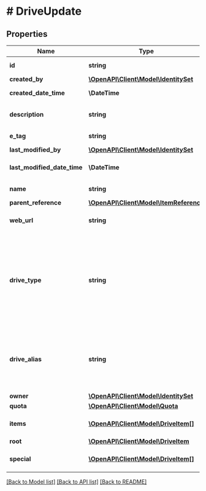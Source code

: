 # # DriveUpdate

## Properties

Name | Type | Description | Notes
------------ | ------------- | ------------- | -------------
**id** | **string** | The unique idenfier for this drive. | [optional] [readonly]
**created_by** | [**\OpenAPI\Client\Model\IdentitySet**](IdentitySet.md) |  | [optional]
**created_date_time** | **\DateTime** | Date and time of item creation. Read-only. | [optional] [readonly]
**description** | **string** | Provides a user-visible description of the item. Optional. | [optional]
**e_tag** | **string** | ETag for the item. Read-only. | [optional] [readonly]
**last_modified_by** | [**\OpenAPI\Client\Model\IdentitySet**](IdentitySet.md) |  | [optional]
**last_modified_date_time** | **\DateTime** | Date and time the item was last modified. Read-only. | [optional] [readonly]
**name** | **string** | The name of the item. Read-write. | [optional]
**parent_reference** | [**\OpenAPI\Client\Model\ItemReference**](ItemReference.md) |  | [optional]
**web_url** | **string** | URL that displays the resource in the browser. Read-only. | [optional] [readonly]
**drive_type** | **string** | Describes the type of drive represented by this resource. Values are \&quot;personal\&quot; for users home spaces, \&quot;project\&quot;, \&quot;virtual\&quot; or \&quot;share\&quot;. Read-only. | [optional] [readonly]
**drive_alias** | **string** | The drive alias can be used in clients to make the urls user friendly. Example: &#39;personal/einstein&#39;. This will be used to resolve to the correct driveID. | [optional]
**owner** | [**\OpenAPI\Client\Model\IdentitySet**](IdentitySet.md) |  | [optional]
**quota** | [**\OpenAPI\Client\Model\Quota**](Quota.md) |  | [optional]
**items** | [**\OpenAPI\Client\Model\DriveItem[]**](DriveItem.md) | All items contained in the drive. Read-only. Nullable. | [optional] [readonly]
**root** | [**\OpenAPI\Client\Model\DriveItem**](DriveItem.md) |  | [optional]
**special** | [**\OpenAPI\Client\Model\DriveItem[]**](DriveItem.md) | A collection of special drive resources. | [optional]

[[Back to Model list]](../../README.md#models) [[Back to API list]](../../README.md#endpoints) [[Back to README]](../../README.md)
